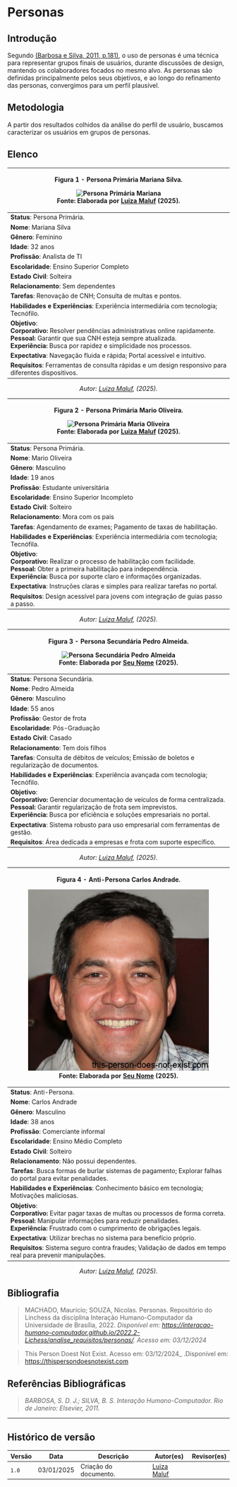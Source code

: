 # __Personas__

## __Introdução__

Segundo [(Barbosa e Silva, 2011, p.181)](referencias/personas1.png), o uso de personas é uma técnica para representar grupos finais de usuários, durante discussões de design, mantendo os colaboradores focados no mesmo alvo. As personas são definidas principalmente pelos seus objetivos, e ao longo do refinamento das personas, convergimos para um perfil plausível.

## __Metodologia__
A partir dos resultados colhidos da análise do perfil de usuário, buscamos caracterizar os usuários em grupos de personas.

## __Elenco__

<center>

| <p style="text-align: center">Figura 1 - Persona Primária Mariana Silva.</p><figure markdown>![Persona Primária Mariana](../analiseRequisitos/referencias/persona1.jpg)<figcaption>Fonte: Elaborada por [Luiza Maluf](https://github.com/LuizaMaluf) (2025).</figcaption></figure> |
| -------------------------- |
| **Status**: Persona Primária. |
| **Nome**: Mariana Silva |
| **Gênero**: Feminino |
| **Idade**: 32 anos |
| **Profissão**: Analista de TI |
| **Escolaridade**: Ensino Superior Completo |
| **Estado Civil**: Solteira |
| **Relacionamento**: Sem dependentes |
| **Tarefas**: Renovação de CNH; Consulta de multas e pontos. |
| **Habilidades e Experiências**: Experiência intermediária com tecnologia; Tecnófilo. |
| **Objetivo**: <br>**Corporativo:** Resolver pendências administrativas online rapidamente. <br>**Pessoal:** Garantir que sua CNH esteja sempre atualizada. <br>**Experiência:** Busca por rapidez e simplicidade nos processos. |
| **Expectativa**: Navegação fluida e rápida; Portal acessível e intuitivo. |
| **Requisitos**: Ferramentas de consulta rápidas e um design responsivo para diferentes dispositivos. |

_Autor: [Luiza Maluf](https://github.com/LuizaMaluf), (2025)._

| <p style="text-align: center">Figura 2 - Persona Primária Mario Oliveira.</p><figure markdown>![Persona Primária Maria Oliveira](../analiseRequisitos/referencias/persona2.png)<figcaption>Fonte: Elaborada por [Luiza Maluf](https://github.com/LuizaMaluf) (2025).</figcaption></figure> |
| -------------------------- |
| **Status**: Persona Primária. |
| **Nome**: Mario Oliveira |
| **Gênero**: Masculino |
| **Idade**: 19 anos |
| **Profissão**: Estudante universitária |
| **Escolaridade**: Ensino Superior Incompleto |
| **Estado Civil**: Solteiro |
| **Relacionamento**: Mora com os pais |
| **Tarefas**: Agendamento de exames; Pagamento de taxas de habilitação. |
| **Habilidades e Experiências**: Experiência intermediária com tecnologia; Tecnófila. |
| **Objetivo**: <br>**Corporativo:** Realizar o processo de habilitação com facilidade. <br>**Pessoal:** Obter a primeira habilitação para independência. <br>**Experiência:** Busca por suporte claro e informações organizadas. |
| **Expectativa**: Instruções claras e simples para realizar tarefas no portal. |
| **Requisitos**: Design acessível para jovens com integração de guias passo a passo. |

_Autor: [Luiza Maluf](https://github.com/LuizaMaluf), (2025)._

| <p style="text-align: center">Figura 3 - Persona Secundária Pedro Almeida.</p><figure markdown>![Persona Secundária Pedro Almeida](../analiseRequisitos/referencias/persona3.png)<figcaption>Fonte: Elaborada por [Seu Nome](https://github.com/seu-usuario) (2025).</figcaption></figure> |
| -------------------------- |
| **Status**: Persona Secundária. |
| **Nome**: Pedro Almeida |
| **Gênero**: Masculino |
| **Idade**: 55 anos |
| **Profissão**: Gestor de frota |
| **Escolaridade**: Pós-Graduação |
| **Estado Civil**: Casado |
| **Relacionamento**: Tem dois filhos |
| **Tarefas**: Consulta de débitos de veículos; Emissão de boletos e regularização de documentos. |
| **Habilidades e Experiências**: Experiência avançada com tecnologia; Tecnófilo. |
| **Objetivo**: <br>**Corporativo:** Gerenciar documentação de veículos de forma centralizada. <br>**Pessoal:** Garantir regularização de frota sem imprevistos. <br>**Experiência:** Busca por eficiência e soluções empresariais no portal. |
| **Expectativa**: Sistema robusto para uso empresarial com ferramentas de gestão. |
| **Requisitos**: Área dedicada a empresas e frota com suporte específico. |

_Autor: [Luiza Maluf](https://github.com/LuizaMaluf), (2025)._

| <p style="text-align: center">Figura 4 - Anti-Persona Carlos Andrade.</p><figure markdown>![Anti-Persona Carlos Andrade](../analiseRequisitos/referencias/antipersona.jpeg)<figcaption>Fonte: Elaborada por [Seu Nome](https://github.com/seu-usuario) (2025).</figcaption></figure> |
| -------------------------- |
| **Status**: Anti-Persona. |
| **Nome**: Carlos Andrade |
| **Gênero**: Masculino |
| **Idade**: 38 anos |
| **Profissão**: Comerciante informal |
| **Escolaridade**: Ensino Médio Completo |
| **Estado Civil**: Solteiro |
| **Relacionamento**: Não possui dependentes. |
| **Tarefas**: Busca formas de burlar sistemas de pagamento; Explorar falhas do portal para evitar penalidades. |
| **Habilidades e Experiências**: Conhecimento básico em tecnologia; Motivações maliciosas. |
| **Objetivo**: <br>**Corporativo:** Evitar pagar taxas de multas ou processos de forma correta. <br>**Pessoal:** Manipular informações para reduzir penalidades. <br>**Experiência:** Frustrado com o cumprimento de obrigações legais. |
| **Expectativa**: Utilizar brechas no sistema para benefício próprio. |
| **Requisitos**: Sistema seguro contra fraudes; Validação de dados em tempo real para prevenir manipulações. |

_Autor: [Luiza Maluf](https://github.com/LuizaMaluf), (2025)._

</center>

## __Bibliografia__

> MACHADO, Mauricio; SOUZA, Nicolas. Personas. Repositório do Linchess da disciplina Interação Humano-Computador da Universidade de Brasília, 2022. _Disponível em: <https://interacao-humano-computador.github.io/2022.2-Lichess/analise_requisitos/personas/>. Acesso em: 03/12/2024_

> This Person Doest Not Exist. Acesso em: 03/12/2024_ .Disponível em: https://thispersondoesnotexist.com

## __Referências Bibliográficas__

> _BARBOSA, S. D. J.; SILVA, B. S. Interação Humano-Computador. Rio de Janeiro: Elsevier, 2011._


---
## __Histórico de versão__

| Versão |    Data    |      Descrição      |             Autor(es)                        |Revisor(es)|
|--------|------------|---------------------|----------------------------------------------|---------|
| `1.0`  | 03/01/2025 | Criação do documento. | [Luiza Maluf](https://github.com/LuizaMaluf)||

